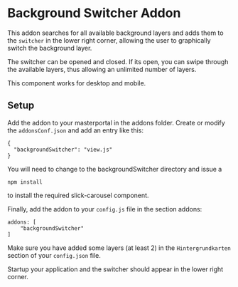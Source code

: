 # Background Switcher Addon

This addon searches for all available background layers and adds them to the `switcher` in the lower right corner, allowing the user to graphically switch the background layer.

The switcher can be opened and closed. If its open, you can swipe through the available layers, thus allowing an unlimited number of layers.

This component works for desktop and mobile.

## Setup
Add the addon to your masterportal in the addons folder.
Create or modify the `addonsConf.json` and add an entry like this:

```
{
  "backgroundSwitcher": "view.js"
}
```

You will need to change to the backgroundSwitcher directory and issue a

```
npm install
```

to install the required slick-carousel component.

Finally, add the addon to your `config.js` file in the section addons:

```
addons: [
    "backgroundSwitcher"
]
```

Make sure you have added some layers (at least 2) in the `Hintergrundkarten` section of your `config.json` file.

Startup your application and the switcher should appear in the lower right corner.
